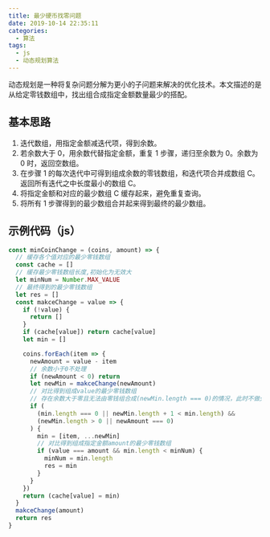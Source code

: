 ```yaml
---
title: 最少硬币找零问题
date: 2019-10-14 22:35:11
categories:
  - 算法
tags:
  - js
  - 动态规划算法
---
```


动态规划是一种将复杂问题分解为更小的子问题来解决的优化技术。本文描述的是从给定零钱数组中，找出组合成指定金额数量最少的搭配。

<!-- more -->

## 基本思路

1. 迭代数组，用指定金额减迭代项，得到余数。
2. 若余数大于 0，用余数代替指定金额，重复 1 步骤，递归至余数为 0。余数为 0 时，返回空数组。
3. 在步骤 1 的每次迭代中可得到组成余数的零钱数组，和迭代项合并成数组 C。返回所有迭代之中长度最小的数组 C。
4. 将指定金额和对应的最少数组 C 缓存起来，避免重复查询。
5. 将所有 1 步骤得到的最少数组合并起来得到最终的最少数组。

## 示例代码（js）

```js
const minCoinChange = (coins, amount) => {
  // 缓存各个值对应的最少零钱数组
  const cache = []
  // 缓存最少零钱数组长度,初始化为无效大
  let minNum = Number.MAX_VALUE
  // 最终得到的最少零钱数组
  let res = []
  const makceChange = value => {
    if (!value) {
      return []
    }
    if (cache[value]) return cache[value]
    let min = []

    coins.forEach(item => {
      newAmount = value - item
      // 余数小于0不处理
      if (newAmount < 0) return
      let newMin = makceChange(newAmount)
      // 对比得到组成value的最少零钱数组
      // 存在余数大于零且无法由零钱组合成(newMin.length === 0)的情况，此时不做处理
      if (
        (min.length === 0 || newMin.length + 1 < min.length) &&
        (newMin.length > 0 || newAmount === 0)
      ) {
        min = [item, ...newMin]
        // 对比得到组成指定金额amount的最少零钱数组
        if (value === amount && min.length < minNum) {
          minNum = min.length
          res = min
        }
      }
    })
    return (cache[value] = min)
  }
  makceChange(amount)
  return res
}
```
